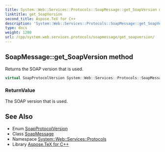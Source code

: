 ```yaml
---
title: System::Web::Services::Protocols::SoapMessage::get_SoapVersion method
linktitle: get_SoapVersion
second_title: Aspose.TeX for C++
description: 'System::Web::Services::Protocols::SoapMessage::get_SoapVersion method. Returns the SOAP version that is used in C++.'
type: docs
weight: 1200
url: /cpp/system.web.services.protocols/soapmessage/get_soapversion/
---
```

## SoapMessage::get_SoapVersion method


Returns the SOAP version that is used.

```cpp
virtual SoapProtocolVersion System::Web::Services::Protocols::SoapMessage::get_SoapVersion()
```


### ReturnValue

The SOAP version that is used.

## See Also

* Enum [SoapProtocolVersion](../../soapprotocolversion/)
* Class [SoapMessage](../)
* Namespace [System::Web::Services::Protocols](../../)
* Library [Aspose.TeX for C++](../../../)
